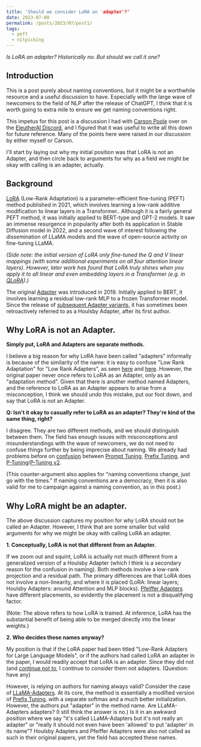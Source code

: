 ```yaml
---
title: 'Should we consider LoRA an 'adapter'?'
date: 2023-07-08
permalink: /posts/2023/07/post1/
tags:
  - peft
  - nitpicking
---
```


*Is LoRA an adapter? Historically no. But should we call it one?*

Introduction
------

This is a post purely about naming conventions, but it might be a worthwhile resource and a useful discussion to have. Especially with the large wave of newcomers to the field of NLP after the release of ChatGPT, I think that it is worth going to extra mile to ensure we get naming conventions right.

This impetus for this post is a discussion I had with [Carson Poole](https://twitter.com/carsonpoole) over on the [EleutherAI Discord](https://discord.gg/zBGx3azzUn), and I figured that it was useful to write all this down for future reference. Many of the points here were raised in our discussion by either myself or Carson.

I'll start by laying out why my initial position was that LoRA is not an Adapter, and then circle back to arguments for why as a field we might be okay with calling is an adapter, actually.

Background
------

[LoRA](https://arxiv.org/abs/2106.09685) (Low-Rank Adaptation) is a parameter-efficient fine-tuning (PEFT) method published in 2021, which involves learning a low-rank additive modification to linear layers in a Transformer.. Although it is a fairly general PEFT method, it was initially applied to BERT-type and GPT-2 models. It saw an immense resurgence in popularity after both its application in Stable Diffusion model in 2022, and a second wave of interest following the dissemination of LLaMA models and the wave of open-source activity on fine-tuning LLaMA.

*(Side note: the initial version of LoRA only fine-tuned the Q and V linear mappings (with some additional experiments on all four attention linear layers). However, later work has found that LoRA truly shines when you apply it to all linear and even embedding layers in a Transformer (e.g. in [QLoRA](https://arxiv.org/abs/2305.14314)).)*

The original [Adapter](https://arxiv.org/abs/1902.00751) was introduced in 2019. Initially applied to BERT, it involves learning a residual low-rank MLP to a frozen Transformer model. Since the release of [subsequent Adapter variants](https://arxiv.org/abs/2005.00247), it has sometimes been retroactively referred to as a Houlsby Adapter, after its first author.

Why LoRA is not an Adapter.
------

**Simply put, LoRA and Adapters are separate methods.**

I believe a big reason for why LoRA have been called "adapters" informally is because of the similarity of the name: it is easy to confuse "Low Rank Adaptation" for "Low Rank Adapters", as seen [here](https://arxiv.org/abs/2305.14314) and [here](https://arxiv.org/abs/2210.07558). However, the original paper never once refers to LoRA as an Adapter, only as an "adaptation method". Given that there is another method named Adapters, and the reference to LoRA as an Adapter appears to arise from a misconception, I think we should undo this mistake, put our foot down, and say that LoRA is not an Adapter.

**Q: Isn't it okay to casually refer to LoRA as an adapter? They're kind of the same thing, right?**

I disagree. They are two different methods, and we should distinguish between them. The field has enough issues with misconceptions and misunderstandings with the wave of newcomers, we do not need to confuse things further by being imprecise about naming. We already had problems before on [confusion](https://www.reddit.com/r/MachineLearning/comments/14pkibg/d_is_there_a_difference_between_ptuning_and/) between [Prompt Tuning](https://arxiv.org/abs/2104.08691), [Prefix Tuning](https://arxiv.org/abs/2101.00190), and [P-Tuning](https://arxiv.org/abs/2103.10385)/[P-Tuning v2](https://arxiv.org/abs/2110.07602). 

(This counter-argument also applies for "naming conventions change, just go with the times." If naming conventions are a democracy, then it is also valid for me to campaign against a naming convention, as in this post.)

Why LoRA might be an adapter.
------

The above discussion captures my position for why LoRA should not be called an Adapter. However, I think that are some smaller but valid arguments for why we might be okay with calling LoRA an adapter.

**1. Conceptually, LoRA is not that different from an Adapter.**

If we zoom out and squint, LoRA is actually not much different from a generalized version of a Houlsby Adapter (which I think is a secondary reason for the confusion in naming). Both methods involve a low-rank projection and a residual path. The primary differences are that LoRA does not involve a non-linearity, and where it is placed (LoRA: linear layers; Houlsby Adapters: around Attention and MLP blocks). [Pfeiffer Adapters](https://arxiv.org/abs/2005.00247) have different placements, so evidently the placement is not a disqualifying factor. 

(Note: The above refers to how LoRA is trained. At inference, LoRA has the substantial benefit of being able to be merged directly into the linear weights.)


**2. Who decides these names anyway?**

My position is that if the LoRA paper had been titled "Low-Rank Adapters for Large Language Models", or if the authors had called LoRA an adapter in the paper, I would readily accept that LoRA is an adapter. Since they did not (and [continue not to](https://news.ycombinator.com/item?id=35301903), I continue to consider them not adapters. (Question: have any)

However, is relying on authors for naming always valid? Consider the case of [LLaMA-Adapters](https://arxiv.org/abs/2303.16199). At its core, the method is essentially a modified version of [Prefix Tuning](https://arxiv.org/abs/2101.00190), with a separate softmax and a much better initialization. However, the authors put "adapter" in the method name. Are LLaMA-Adapters adapters? (I still think the answer is no.) Is it in an awkward position where we say "it's called LLaMA-Adapters but it's not really an adapter" or "really it should not even have been 'allowed' to put 'adapter' in its name"? Houlsby Adapters and Pfeiffer Adapters were also not called as such in their original papers, yet the field has accepted these names.
